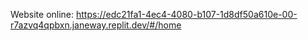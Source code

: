 Website online: https://edc21fa1-4ec4-4080-b107-1d8df50a610e-00-r7azvq4qpbxn.janeway.replit.dev/#/home

